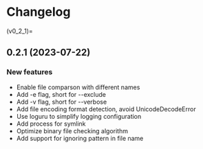 # Changelog

(v0_2_1)=
## 0.2.1 (2023-07-22)

### New features
- Enable file comparson with different names
- Add -e flag, short for --exclude
- Add -v flag, short for --verbose
- Add file encoding format detection, avoid UnicodeDecodeError
- Use loguru to simplify logging configuration
- Add process for symlink
- Optimize binary file checking algorithm
- Add support for ignoring pattern in file name
